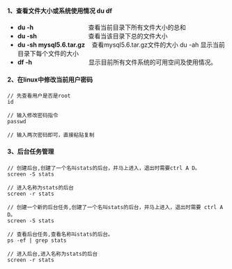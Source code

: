 #### 1、查看文件大小或系统使用情况 du df
- **du -h** &nbsp;&nbsp;&nbsp;&nbsp;&nbsp;&nbsp;&nbsp;&nbsp;&nbsp;&nbsp;&nbsp;&nbsp; &nbsp;&nbsp;&nbsp;&nbsp;&nbsp;&nbsp;&nbsp;&nbsp;&nbsp;&nbsp;&nbsp;&nbsp; &nbsp;&nbsp;&nbsp;&nbsp;  查看当前目录下所有文件大小的总和
- **du -sh** &nbsp;&nbsp;&nbsp;&nbsp;&nbsp;&nbsp;&nbsp;&nbsp;&nbsp;&nbsp;&nbsp;&nbsp; &nbsp;&nbsp;&nbsp;&nbsp;&nbsp;&nbsp;&nbsp;&nbsp; &nbsp;&nbsp;&nbsp;&nbsp;&nbsp;&nbsp;  查看当该目录下总的文件大小
- **du -sh mysql5.6.tar.gz** &nbsp;&nbsp; 查看mysql5.6.tar.gz文件的大小 du -ah 显示当前目录下每个文件的大小
- **df -h** &nbsp;&nbsp;&nbsp;&nbsp;&nbsp;&nbsp;&nbsp;&nbsp; &nbsp;&nbsp;&nbsp;&nbsp; &nbsp;&nbsp;&nbsp;&nbsp;&nbsp;&nbsp;&nbsp;&nbsp;&nbsp;&nbsp;&nbsp;&nbsp; &nbsp;&nbsp;&nbsp;&nbsp; 显示目前所有文件系统的可用空间及使用情况。

#### 2、在linux中修改当前用户密码
```
// 先查看用户是否是root
id

// 输入修改密码指令
passwd

// 输入两次密码即可，直接粘贴复制
```

#### 3、后台任务管理
```
// 创建后台,创建了一个名叫stats的后台，并马上进入，退出时需要ctrl A D。
screen -S stats

// 进入名称为stats的后台
screen -r stats

// 创建一个新的后台任务,创建了一个名叫stats的后台，并马上进入，退出时需要 ctrl A D。
screen -S stats

// 查看后台任务,查看名称叫stats的后台。
ps -ef | grep stats 

// 进入后台,进入名称为stats的后台
screen -r stats 
```